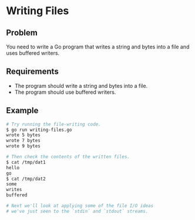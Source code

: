 # Writing Files

## Problem

You need to write a Go program that writes a string and bytes into a file and uses buffered writers.

## Requirements

- The program should write a string and bytes into a file.
- The program should use buffered writers.

## Example

```sh
# Try running the file-writing code.
$ go run writing-files.go
wrote 5 bytes
wrote 7 bytes
wrote 9 bytes

# Then check the contents of the written files.
$ cat /tmp/dat1
hello
go
$ cat /tmp/dat2
some
writes
buffered

# Next we'll look at applying some of the file I/O ideas
# we've just seen to the `stdin` and `stdout` streams.
```
